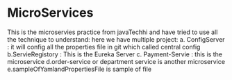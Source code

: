 # MicroServices
This is the microservies practice from javaTechhi and have tried to use all the technique to understand:
here we have multiple project:
a. ConfigServer : it will config all the properties file in git which called central config
b.ServieRegistory : This is the Eureka Server 
c. Payment-Servie : this is the microservice
d.order-service or department service is another microservice
e.sampleOfYamlandPropertiesFile is sample of file
